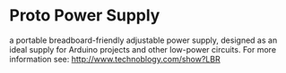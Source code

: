 # Proto Power Supply
a portable breadboard-friendly adjustable power supply, designed as an ideal supply for Arduino projects and other low-power circuits. For more information see: http://www.technoblogy.com/show?LBR

